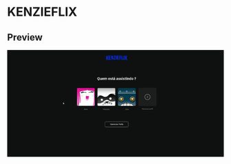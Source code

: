 <h1>KENZIEFLIX</h1>

<h2>Preview</h2>
<div><img src="assets/img/preview.gif" alt="Preview do Projeto"/></div>